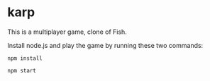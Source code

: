 # karp
This is a multiplayer game, clone of Fish.

Install node.js and play the game by running these two commands:

`npm install`

`npm start`
